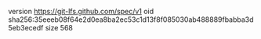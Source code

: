 version https://git-lfs.github.com/spec/v1
oid sha256:35eeeb08f64e2d0ea8ba2ec53c1d13f8f085030ab488889fbabba3d5eb3ecedf
size 568
